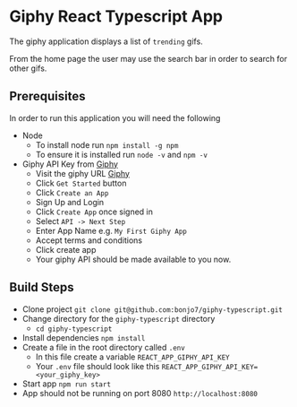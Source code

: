 # Giphy React Typescript App

The giphy application displays a list of `trending` gifs.

From the home page the user may use the search bar in order to search for other gifs.

## Prerequisites

In order to run this application you will need the following

- Node
  - To install node run `npm install -g npm`
  - To ensure it is installed run `node -v` and `npm -v`
- Giphy API Key from [Giphy](https://developers.giphy.com/)
  - Visit the giphy URL [Giphy](https://developers.giphy.com/)
  - Click `Get Started` button
  - Click `Create an App`
  - Sign Up and Login
  - Click `Create App` once signed in
  - Select `API -> Next Step`
  - Enter App Name e.g. `My First Giphy App`
  - Accept terms and conditions
  - Click create app
  - Your giphy API should be made available to you now.

## Build Steps

- Clone project `git clone git@github.com:bonjo7/giphy-typescript.git`
- Change directory for the `giphy-typescript` directory
  - `cd giphy-typescript`
- Install dependencies `npm install`
- Create a file in the root directory called `.env`
  - In this file create a variable `REACT_APP_GIPHY_API_KEY`
  - Your `.env` file should look like this `REACT_APP_GIPHY_API_KEY=<your_giphy_key>`
- Start app `npm run start`
- App should not be running on port 8080 `http://localhost:8080`
